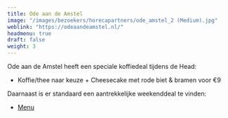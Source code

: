 ```yaml
---
title: Ode aan de Amstel
image: "/images/bezoekers/horecapartners/ode_amstel_2 (Medium).jpg"
weblink: "https://odeaandeamstel.nl/"
headmenu: true
draft: false
weight: 3
---
```


Ode aan de Amstel heeft een speciale koffiedeal tijdens de Head:    
- Koffie/thee naar keuze + Cheesecake met rode biet & bramen voor €9 

Daarnaast is er standaard een aantrekkelijke weekenddeal te vinden:
-   [Menu](https://odeaandeamstel.nl/weekendbrunch)

